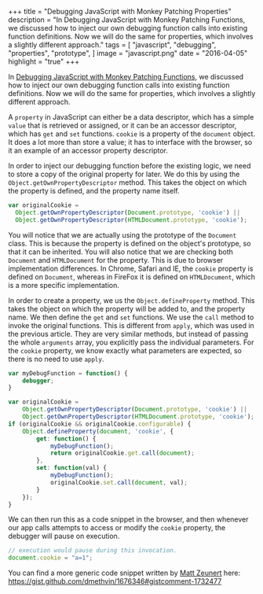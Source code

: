 +++
title = "Debugging JavaScript with Monkey Patching Properties"
description = "In Debugging JavaScript with Monkey Patching Functions, we discussed how to inject our own debugging function calls into existing function definitions. Now we will do the same for properties, which involves a slightly different approach."
tags = [
    "javascript",
    "debugging",
    "properties",
    "prototype",
]
image = "javascript.png"
date = "2016-04-05"
highlight = "true"
+++

In <a href="/blog/debugging-javascript-by-redefining-functions/" ga-link-track="debugging-javascript-by-redefining-functions">Debugging JavaScript with Monkey Patching Functions</a>, we discussed how to inject our own debugging function calls into existing function definitions. Now we will do the same for properties, which involves a slightly different approach.

A `property` in JavaScript can either be a data descriptor, which has a simple `value` that is retrieved or assigned, or it can be an accessor descriptor, which has `get` and `set` functions. `cookie` is a property of the `document` object. It does a lot more than store a value; it has to interface with the browser, so it an example of an accessor property descriptor.

In order to inject our debugging function before the existing logic, we need to store a copy of the original property for later. We do this by using the `Object.getOwnPropertyDescriptor` method. This takes the object on which the property is defined, and the property name itself.


```javascript
var originalCookie =  
  Object.getOwnPropertyDescriptor(Document.prototype, 'cookie') ||
  Object.getOwnPropertyDescriptor(HTMLDocument.prototype, 'cookie');
```

You will notice that we are actually using the prototype of the `Document` class. This is because the property is defined on the object's prototype, so that it can be inherited. You will also notice that we are checking both `Document` and `HTMLDocument` for the property. This is due to browser implementation differences. In Chrome, Safari and IE, the `cookie` property is defined on `Document`, whereas in FireFox it is defined on `HTMLDocument`, which is a more specific implementation.

In order to create a property, we us the `Object.defineProperty` method. This takes the object on which the property will be added to, and the property name. We then define the `get` and `set` functions. We use the `call` method to invoke the original functions. This is different from `apply`, which was used in the previous article. They are very similar methods, but instead of passing the whole `arguments` array, you explicitly pass the individual parameters. For the `cookie` property, we know exactly what parameters are expected, so there is no need to use `apply`. 

```javascript
var myDebugFunction = function() {
    debugger;
}

var originalCookie =
    Object.getOwnPropertyDescriptor(Document.prototype, 'cookie') ||
    Object.getOwnPropertyDescriptor(HTMLDocument.prototype, 'cookie');
if (originalCookie && originalCookie.configurable) {
    Object.defineProperty(document, 'cookie', {
        get: function() {
            myDebugFunction();
            return originalCookie.get.call(document);
        },
        set: function(val) {
            myDebugFunction();
            originalCookie.set.call(document, val);
        }
    });
}
```

We can then run this as a code snippet in the browser, and then whenever our app calls attempts to access or modify the `cookie` property, the debugger will pause on execution.

```javascript
// execution would pause during this invocation.
document.cookie = "a=1";
```

You can find a more generic code snippet written by [Matt Zeunert](https://twitter.com/mattzeunert) here: https://gist.github.com/dmethvin/1676346#gistcomment-1732477